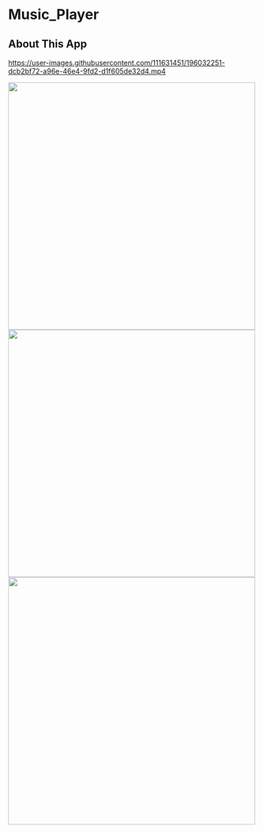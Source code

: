 # Music_Player

## About This App
https://user-images.githubusercontent.com/111631451/196032251-dcb2bf72-a96e-46e4-9fd2-d1f605de32d4.mp4

<img src="https://user-images.githubusercontent.com/111631451/196031639-ab1b1fe5-d0a2-48a0-8451-d286d378b632.png" style="height:500px"/> <img src="https://user-images.githubusercontent.com/111631451/196031672-1a956555-9d08-465a-a975-46008f711360.png" style="height:500px"/> <img src="https://user-images.githubusercontent.com/111631451/196031704-eb3973a7-b255-46e7-89a5-7647fb62894c.png" style="height:500px"/> 
